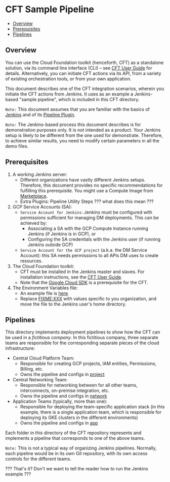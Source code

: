 # CFT Sample Pipeline

<!-- TOC -->

- [Overview](#overview)
- [Prerequisites](#prerequisites)
- [Pipelines](#pipelines)

<!-- /TOC -->

## Overview

You can use the Cloud Foundation toolkit (henceforth, CFT) as a standalone
solution, via its command line interface (CLI) – see
[CFT User Guide](../docs/userguide.md) for details. Alternatively, you can
initiate CFT actions via its API, from a variety of existing orchestration
tools, or from your own application.

This document describes one of the CFT integration scenarios, wherein
you initiate the CFT actions from Jenkins. It uses as an example a
Jenkins-based "sample pipeline", which is included in this CFT directory.

`Note:` This document assumes that you are familiar with the basics of
[Jenkins](https://jenkins.io/) and of its
[Pipeline Plugin](https://jenkins.io/doc/book/pipeline/).

`Note:` The Jenkins-based process this document describes is for demonstration
purposes only. It is not intended as a product. Your Jenkins setup is likely
to be different from the one used for demonstrate. Therefore, to achieve
similar results, you need to modify certain parameters in all the demo files.

## Prerequisites

1. A working Jenkins server:
    - Different organizations have vastly different Jenkins setups. Therefore,
      this document provides no specific recommendations for fulfilling this
      prerequisite. You might use a Compute Image from
      [Marketplace](https://console.cloud.google.com/marketplace/browse?q=jenkins).
    - Extra Plugins: Pipeline Utility Steps ??? what does this mean ???
2. GCP Service Accounts (SA):
    - `Service Account for Jenkins`: Jenkins must be configured with
      permissions sufficient for managing DM deployments. This can be achieved
      by:
      - Associating a SA with the GCP Compute Instance running Jenkins (if
        Jenkins is in GCP), or
      - Configuring the SA credentials with the Jenkins user (if running
        Jenkins outside GCP)
    - `Service Account for the GCP project` (a.k.a. the DM Service Account):
      this SA needs permissions to all APIs DM uses to create resources.
3. The Cloud Foundation toolkit:
    - CFT must be installed in the Jenkins master and slaves. For installation
      instructions, see the [CFT User
      Guide](../docs/userguides.md#toolkit-installation-and-configuration).
    - Note that the [Google Cloud SDK](https://cloud.google.com/sdk) is a
      prerequisite for the CFT.
4. The Environment Variables file:
    - An example file is [here](pipeline-vars).
    - Replace <FIXME:XXX> with values specific to you organization, and move
      the file to the Jenkins user's home directory.

## Pipelines

This directory implements deployment pipelines to show how the CFT can be used
in a *fictitious company*. In this fictitious company, three separate teams are
responsible for the corresponding separate pieces of the cloud infrastructure:

- Central Cloud Platform Team:
  - Responsible for creating GCP projects, IAM entities, Permissions,
    Billing, etc.
  - Owns the pipeline and configs in [project](project)
- Central Networking Team:
  - Responsible for networking between for all other teams, interconnects,
    on-premise integration, etc.
  - Owns the pipeline and configs in [network](network)
- Application Teams (typically, more than one):
  - Responsible for deploying the team-specific application stack (in this
    example, there is a single application team, which is responsible for
    deploying its GKE clusters in the different environments)
  - Owns the pipeline and configs in [app](app)

Each folder in this directory of the CFT repository represents and implements
a pipeline that corresponds to one of the above teams.

`Note:` This is not a typical way of organizing Jenkins pipelines. Normally,
each pipeline would be in its own Git repository, with its own access controls
for the different teams.

??? That's it? Don't we want to tell the reader how to run
the Jenkins example ???